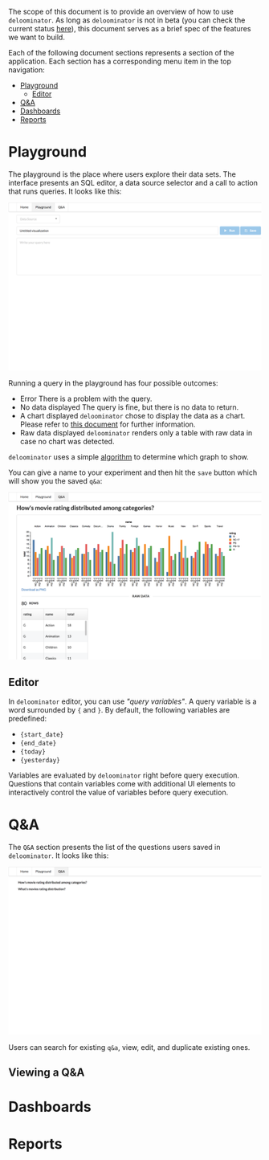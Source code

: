 The scope of this document is to provide an overview of how to use
`deloominator`. As long as `deloominator` is not in beta (you can check the
current status
[here](https://github.com/lucapette/deloominator/milestones?direction=desc&sort=completeness&state=open)),
this document serves as a brief spec of the features we want to build.

Each of the following document sections represents a section of the
application. Each section has a corresponding menu item in the top navigation:

- [Playground](#playground)
  - [Editor](#editor)
- [Q&A](#q&a)
- [Dashboards](#dashboards)
- [Reports](#reports)

# Playground

The playground is the place where users explore their data sets. The interface
presents an SQL editor, a data source selector and a call to action that runs
queries. It looks like this:

![playground](/docs/img/playground.png)

Running a query in the playground has four possible outcomes:

- Error
  There is a problem with the query.
- No data displayed
  The query is fine, but there is no data to return.
- A chart displayed
  `deloominator` chose to display the data as a chart. Please refer to [this
  document](/docs/charts.md) for further information.
- Raw data displayed `deloominator`
  renders only a table with raw data in case no chart was detected.

`deloominator` uses a simple [algorithm](/docs/charts.md#algorithm) to determine
which graph to show.

You can give a name to your experiment and then hit the `save` button which will
show you the saved `q&a`:

![save q&a](/docs/img/question.png)

## Editor

In `deloominator` editor, you can use _"query variables"_. A query variable is a
word surrounded by `{` and `}`. By default, the following variables are
predefined:

- `{start_date}`
- `{end_date}`
- `{today}`
- `{yesterday}`

Variables are evaluated by `deloominator` right before query execution.
Questions that contain variables come with additional UI elements to
interactively control the value of variables before query execution.

# Q&A

The `Q&A` section presents the list of the questions users saved in
`deloominator`. It looks like this:

![q&as](/docs/img/questions.png)

Users can search for existing `q&a`, view, edit, and duplicate existing ones.

## Viewing a Q&A

# Dashboards

# Reports
